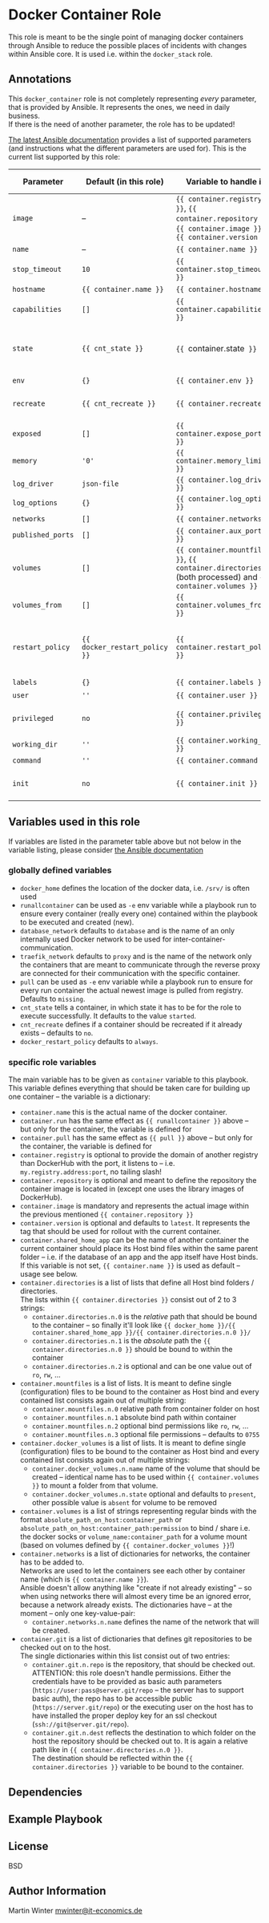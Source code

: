 # Docker Container Role

This role is meant to be the single point of managing docker containers through
Ansible to reduce the possible places of incidents with changes within Ansible
core. It is used i.e. within the `docker_stack` role.

## Annotations

This `docker_container` role is not completely representing _every_ parameter, that is provided by Ansible. It represents the ones, we need in daily business.  
If there is the need of another parameter, the role has to be updated!

[The latest Ansible documentation](https://docs.ansible.com/ansible/latest/modules/docker_container_module.html) provides a list of supported parameters (and instructions what the different parameters are used for). This is the current list supported by this role:

| Parameter | Default (in this role) | Variable to handle it | Variable types |
| --------- | ---------------------- | --------------------- | -------------- |
| `image`           | – | `{{ container.registry }}`, `{{ container.repository }}`, `{{ container.image }}`, `{{ container.version }}` | strings |
| `name`            | – | `{{ container.name }}` | string |
| `stop_timeout`    | `10` | `{{ container.stop_timeout }}` | integer |
| `hostname`        | `{{ container.name }}` | `{{ container.hostname }}` | string |
| `capabilities`    | `[]` | `{{ container.capabilities }}` | list |
| `state`           | `{{ cnt_state }}` | `{{ `container.state` }}` | string: `absent`, `present`, `stopped`, `started` |
| `env`             | `{}` | `{{ container.env }}` | dictionary |
| `recreate`        | `{{ cnt_recreate }}` | `{{ container.recreate }}` | string / boolean: `yes`, `no` |
| `exposed`         | `[]` | `{{ container.expose_ports }}` | list |
| `memory`          | `'0'` | `{{ container.memory_limit }}` | string |
| `log_driver`      | `json-file` | `{{ container.log_driver }}` | string |
| `log_options`     | `{}` | `{{ container.log_options }}` | dictionary |
| `networks`        | `[]` | `{{ container.networks }}` | list |
| `published_ports` | `[]` | `{{ container.aux_ports }}` | list |
| `volumes`         | `[]` | `{{ container.mountfiles }}`, `{{ container.directories }}` (both processed) and `{{ container.volumes }}` | list |
| `volumes_from`    | `[]` | `{{ container.volumes_from }}` | list |
| `restart_policy`  | `{{ docker_restart_policy }}` | `{{ container.restart_policy }}` | string: `no`, `on-failure`, `always`, `unless-stopped` |
| `labels`          | `{}` | `{{ container.labels }}` | dictionary |
| `user`            | `''` | `{{ container.user }}` | string |
| `privileged`      | `no` | `{{ container.privileged }}` | string / boolean: `yes`, `no` |
| `working_dir`     | `''` | `{{ container.working_dir }}` | string |
| `command`         | `''` | `{{ container.command }}` | string |
| `init`            | `no` | `{{ container.init }}` | string / boolean: `yes`, `no` |

## Variables used in this role

If variables are listed in the parameter table above but not below in the variable listing, please consider [the Ansible documentation](https://docs.ansible.com/ansible/latest/modules/docker_container_module.html)

### globally defined variables

* `docker_home` defines the location of the docker data, i.e. `/srv/` is often used
* `runallcontainer` can be used as `-e` env variable while a playbook run to ensure every container (really every one) contained within the playbook to be executed and created (new).
* `database_network` defaults to `database` and is the name of an only internally used Docker network to be used for inter-container-communication.
* `traefik_network` defaults to `proxy` and is the name of the network only the containers that are meant to communicate through the reverse proxy are connected for their communication with the specific container.
* `pull` can be used as `-e` env variable while a playbook run to ensure for every run container the actual newest image is pulled from registry. Defaults to `missing`.
* `cnt_state` tells a container, in which state it has to be for the role to execute successfully. It defaults to the value `started`.
* `cnt_recreate` defines if a container should be recreated if it already exists – defaults to `no`.
* `docker_restart_policy` defaults to `always`.

### specific role variables

The main variable has to be given as `container` variable to this playbook. This variable defines everything that should be taken care for building up one container – the variable is a dictionary:

* `container.name` this is the actual name of the docker container.
* `container.run` has the same effect as `{{ runallcontainer }}` above – but only for the container, the variable is defined for
* `container.pull` has the same effect as `{{ pull }}` above – but only for the container, the variable is defined for
* `container.registry` is optional to provide the domain of another registry than DockerHub with the port, it listens to – i.e. `my.registry.address:port`, no tailing slash!
* `container.repository` is optional and meant to define the repository the container image is located in (except one uses the library images of DockerHub).  
* `container.image` is mandatory and represents the actual image within the previous mentioned `{{ container.repository }}`
* `container.version` is optional and defaults to `latest`. It represents the tag that should be used for rollout with the current container.
* `container.shared_home_app` can be the name of another container the current container should place its Host bind files within the same parent folder – i.e. if the database of an app and the app itself have Host binds.  
If this variable is not set, `{{ container.name }}` is used as default – usage see below.
* `container.directories` is a list of lists that define all Host bind folders / directories.  
The lists within `{{ container.directories }}` consist out of 2 to 3 strings:
  * `container.directories.n.0` is the *relative* path that should be bound to the container – so finally it'll look like `{{ docker_home }}/{{ container.shared_home_app }}/{{ container.directories.n.0 }}/`
  * `container.directories.n.1` is the *absolute* path the `{{ container.directories.n.0 }}` should be bound to within the container
  * `container.directories.n.2` is optional and can be one value out of `ro`, `rw`, ...
* `container.mountfiles` is a list of lists. It is meant to define single (configuration) files to be bound to the container as Host bind and every contained list consists again out of multiple string:
  * `container.mountfiles.n.0` relative path from container folder on host
  * `container.mountfiles.n.1` absolute bind path within container
  * `container.mountfiles.n.2` optional bind permissions like `ro`, `rw`, ...
  * `container.mountfiles.n.3` optional file permissions – defaults to `0755`
* `container.docker_volumes` is a list of lists. It is meant to define single (configuration) files to be bound to the container as Host bind and every contained list consists again out of multiple strings:
  * `container.docker_volumes.n.name` name of the volume that should be created – identical name has to be used within `{{ container.volumes }}` to mount a folder from that volume.
  * `container.docker_volumes.n.state` optional and defaults to `present`, other possible value is `absent` for volume to be removed
* `container.volumes` is a list of strings representing regular binds with the format `absolute_path_on_host:container_path` or `absolute_path_on_host:container_path:permission` to bind / share i.e. the docker socks or `volume_name:container_path` for a volume mount (based on volumes defined by `{{ container.docker_volumes }}`!)
* `container.networks` is a list of dictionaries for networks, the container has to be added to.  
Networks are used to let the containers see each other by container name (which is `{{ container.name }}`).  
Ansible doesn't allow anything like "create if not already existing" – so when using networks there will almost every time be an ignored error, because a network already exists.
The dictionaries have – at the moment – only one key-value-pair:
  * `container.networks.n.name` defines the name of the network that will be created.
* `container.git` is a list of dictionaries that defines git repositories to be checked out on to the host.  
The single dictionaries within this list consist out of two entries:
  * `container.git.n.repo` is the repository, that should be checked out.  
  ATTENTION: this role doesn't handle permissions. Either the credentials have to be provided as basic auth parameters (`https://user:pass@server.git/repo` – the server has to support basic auth), the repo has to be accessible public (`https://server.git/repo`) or the executing user on the host has to have installed the proper deploy key for an ssl checkout (`ssh://git@server.git/repo`).
  * `container.git.n.dest` reflects the destination to which folder on the host the repository should be checked out to. It is again a relative path like in `{{ container.directories.n.0 }}`.  
  The destination should be reflected within the `{{ container.directories }}` variable to be bound to the container.

## Dependencies

## Example Playbook

## License

BSD


## Author Information

Martin Winter <mwinter@it-economics.de>
